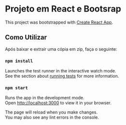 # Projeto em React e Bootsrap

This project was bootstrapped with [Create React App](https://github.com/facebook/create-react-app).

## Como Utilizar

Após baixar e extrair uma cópia em zip, faça o seguinte:

### `npm install`

Launches the test runner in the interactive watch mode.\
See the section about [running tests](https://facebook.github.io/create-react-app/docs/running-tests) for more information.

### `npm start`

Runs the app in the development mode.\
Open [http://localhost:3000](http://localhost:3000) to view it in your browser.

The page will reload when you make changes.\
You may also see any lint errors in the console.
